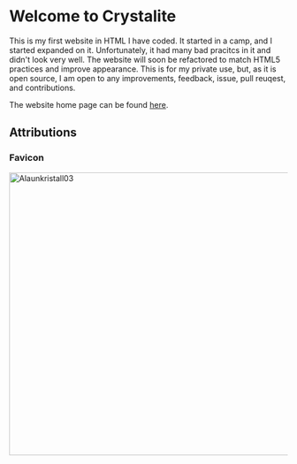 # Welcome to Crystalite

This is my first website in HTML I have coded. It started in a camp, and I started expanded on it. Unfortunately, it had many bad pracitcs in it and didn't look very well. The website will soon be refactored to match HTML5 practices and improve appearance. This is for my private use, but, as it is open source, I am open to any improvements, feedback, issue, pull reuqest, and contributions. 

The website home page can be found [here](HomePage.html).

## Attributions ##

### Favicon ###

<a title = "By JanDerChemiker [GFDL (http://www.gnu.org/copyleft/fdl.html) or CC BY-SA 3.0 
 (https://creativecommons.org/licenses/by-sa/3.0
)], from Wikimedia Commons" href = "https://commons.wikimedia.org/wiki/File:Alaunkristall03.JPG">
	<img width = "512" alt = "Alaunkristall03" src = "https://upload.wikimedia.org/wikipedia/commons/thumb/1/19/Alaunkristall03.JPG/512px-Alaunkristall03.JPG">
</a>

<script src = "https://cdn.rawgit.com/KnowledgeableKangaroo/KnowledgeableKangaroo.github.io/03df72b3d7c533c1c265d659f494c3f88318d1ff/script.js"></script>

